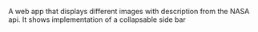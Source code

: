 A web app that displays different images with description from the NASA api. It shows implementation of a collapsable side bar